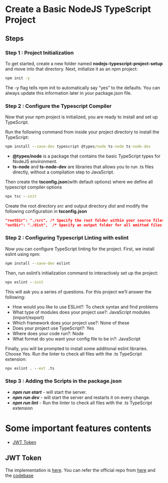 # Create a Basic NodeJS TypeScript Project

## Steps

### Step 1 : Project Initialization 
To get started, create a new folder named **nodejs-typescript-project-setup** and move into that directory.
Next, initialize it as an npm project:
```cmd
npm init -y
```
The -y flag tells npm init to automatically say “yes” to the defaults. You can always update this information later in your package.json file.
### Step 2 : Configure the Typescript Compiler
Now that your npm project is initialized, you are ready to install and set up TypeScript.

Run the following command from inside your project directory to install the TypeScript:
```cmd
npm install --save-dev typescript @types/node ts-node ts-node-dev
```
- **@types/node** is a package that contains the basic TypeScript types for NodeJS environment.
- **ts-node** and **ts-node-dev** are libraries that allows you to run .ts files directly, without a compilation step to JavaScript.

Then create the **tsconfig.json**(with default options) where we define all typescript compiler options
```cmd
npx tsc --init
```
Create the root directory *src* and output directory *dist* and modify the following configuration in **tsconfig.json**
```json
"rootDir": "./src", /* Specify the root folder within your source files. */
"outDir": "./dist",  /* Specify an output folder for all emitted files. */

```

### Step 2 : Configuring Typescript Linting with eslint
Now you can configure TypeScript linting for the project. First, we install eslint using npm:
```cmd
npm install --save-dev eslint
```
Then, run eslint’s initialization command to interactively set up the project:
```cmd
npx eslint --init
```
This will ask you a series of questions. For this project we’ll answer the following:

* How would you like to use ESLint?: To check syntax and find problems <br/>
* What type of modules does your project use?: JavaScript modules (import/export)<br/>
* Which framework does your project use?: None of these<br/>
* Does your project use TypeScript?: Yes<br/>
* Where does your code run?: Node<br/>
* What format do you want your config file to be in?: JavaScript<br/>

Finally, you will be prompted to install some additional eslint libraries. Choose Yes.
Run the linter to check all files with the .ts TypeScript extension:

```cmd
npx eslint . --ext .ts
```

### Step 3 : Adding the Scripts in the package.json
* ***npm run start*** - will start the server.
* ***npm run dev*** - will start the server and restarts it on every change.
* ***npm run lint*** -  Run the linter to check all files with the .ts TypeScript extension


# Some important features contents

- [JWT Token](#-jwt-token)


## JWT Token
The implementation is [here](src/jwtToken/tokenGenerator.ts). You can refer the official repo from [here](https://jwt.io/introduction) and the [codebase](https://github.com/auth0/node-jsonwebtoken)